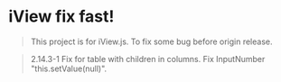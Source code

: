 # iView fix fast!

> This project is for iView.js.
> To fix some bug before origin release.

> 2.14.3-1
> Fix for table with children in columns.
> Fix InputNumber "this.setValue(null)".